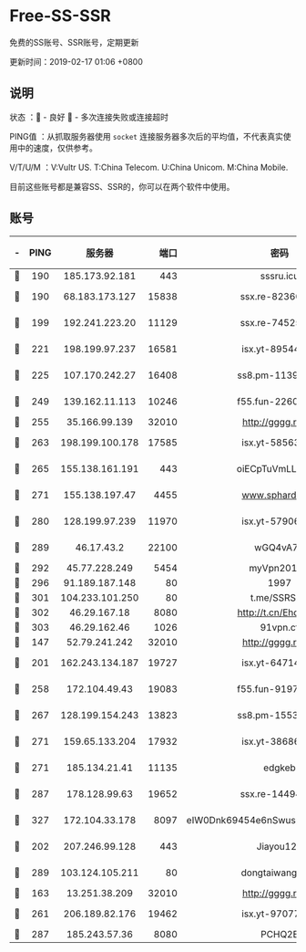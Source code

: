 # Free-SS-SSR

免费的SS账号、SSR账号，定期更新

更新时间：2019-02-17 01:06 +0800

## 说明

状态     ：🙂 - 良好 🙁 - 多次连接失败或连接超时

PING值   ：从抓取服务器使用 `socket` 连接服务器多次后的平均值，不代表真实使用中的速度，仅供参考。

V/T/U/M  ：V:Vultr US. T:China Telecom. U:China Unicom. M:China Mobile.

目前这些账号都是兼容SS、SSR的，你可以在两个软件中使用。

## 账号

|-|PING|服务器|端口|密码|加密方式|区域|V/T/U/M|
|:----:|:----:|:-----:|-----:|:----:|:----:|:----:|:----:|
|🙂|190|185.173.92.181|443|sssru.icu|rc4-md5|RU|10↑/10↑/9↓/9↓|
|🙂|190|68.183.173.127|15838|ssx.re-82360696|aes-256-cfb|US|4↑/5↑/5↑/5↑|
|🙂|199|192.241.223.20|11129|ssx.re-74525357|aes-256-cfb|US|4↑/5↑/5↑/5↑|
|🙂|221|198.199.97.237|16581|isx.yt-89544748|aes-256-cfb|US|9↑/9↑/9↑/9↑|
|🙂|225|107.170.242.27|16408|ss8.pm-11399606|aes-256-cfb|US|10↑/10↑/10↑/10↑|
|🙂|249|139.162.11.113|10246|f55.fun-22605630|aes-256-cfb|SG|9↑/10↑/10↑/10↑|
|🙂|255|35.166.99.139|32010|http://gggg.rocks|chacha20|US|10↑/10↑/9↑/10↑|
|🙂|263|198.199.100.178|17585|isx.yt-58563488|aes-256-cfb|US|9↑/9↑/9↑/9↑|
|🙂|265|155.138.161.191|443|oiECpTuVmLLxk4Ts|aes-256-cfb|US|1↓/10↑/10↑/9↑|
|🙂|271|155.138.197.47|4455|www.sphard.com|aes-256-cfb|US|6↑/8↑/8↑/7↑|
|🙂|280|128.199.97.239|11970|isx.yt-57906087|aes-256-cfb|SG|9↑/9↑/9↑/9↑|
|🙂|289|46.17.43.2|22100|wGQ4vA7D|aes-256-gcm|RU|5↓/10↑/10↑/10↑|
|🙂|292|45.77.228.249|5454|myVpn2019[]|rc4-md5|GB|10↑/10↑/10↑/10↑|
|🙂|296|91.189.187.148|80|1997|chacha20|US|10↑/10↑/10↑/10↑|
|🙂|301|104.233.101.250|80|t.me/SSRSUB|rc4-md5|CA|10↑/10↑/10↑/10↑|
|🙂|302|46.29.167.18|8080|http://t.cn/EhdmTxe|rc4-md5|RU|3↓/3↑/3↑/3↑|
|🙂|303|46.29.162.46|1026|91vpn.cf|rc4-md5|RU|8↑/10↑/8↑/10↑|
|🙂|147|52.79.241.242|32010|http://gggg.rocks|chacha20|KR|8↑/9↑/9↑/8↑|
|🙂|201|162.243.134.187|19727|isx.yt-64714765|aes-256-cfb|US|9↑/9↑/9↑/9↑|
|🙂|258|172.104.49.43|19083|f55.fun-91979388|aes-256-cfb|SG|8↑/9↑/9↑/9↑|
|🙂|267|128.199.154.243|13823|ss8.pm-15530522|aes-256-cfb|SG|10↑/10↑/10↑/10↑|
|🙂|271|159.65.133.204|17932|isx.yt-38686443|aes-256-cfb|SG|9↑/9↑/9↑/9↑|
|🙂|271|185.134.21.41|11135|edgkeb|aes-256-cfb|GB|10↑/10↑/10↑/10↑|
|🙂|287|178.128.99.63|19652|ssx.re-14494967|aes-256-cfb|SG|4↑/5↑/5↑/5↑|
|🙂|327|172.104.33.178|8097|eIW0Dnk69454e6nSwuspv9DmS201tQ0D|aes-256-cfb|SG|10↑/10↑/10↑/10↑|
|🙂|202|207.246.99.128|443|Jiayou123|aes-256-cfb|US|9↑/10↑/10↑/10↑|
|🙂|289|103.124.105.211|80|dongtaiwang.com|aes-256-cfb|US|10↑/10↑/10↑/10↑|
|🙁|163|13.251.38.209|32010|http://gggg.rocks|chacha20|SG|9↑/10↑/9↑/10↑|
|🙁|261|206.189.82.176|19462|isx.yt-97077080|aes-256-cfb|SG|9↑/9↑/9↑/9↑|
|🙁|287|185.243.57.36|8080|PCHQ2E|rc4-md5|US|8↑/10↑/9↑/9↑|

